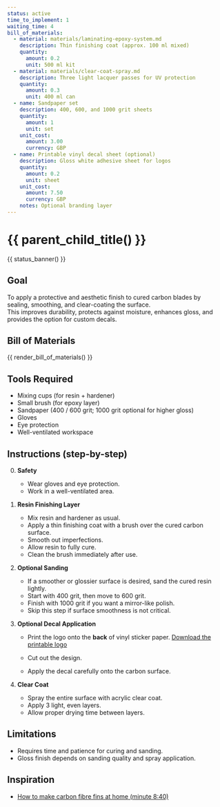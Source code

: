 ```yaml
---
status: active
time_to_implement: 1
waiting_time: 4
bill_of_materials:
  - material: materials/laminating-epoxy-system.md
    description: Thin finishing coat (approx. 100 ml mixed)
    quantity:
      amount: 0.2
      unit: 500 ml kit
  - material: materials/clear-coat-spray.md
    description: Three light lacquer passes for UV protection
    quantity:
      amount: 0.3
      unit: 400 ml can
  - name: Sandpaper set
    description: 400, 600, and 1000 grit sheets
    quantity:
      amount: 1
      unit: set
    unit_cost:
      amount: 3.00
      currency: GBP
  - name: Printable vinyl decal sheet (optional)
    description: Gloss white adhesive sheet for logos
    quantity:
      amount: 0.2
      unit: sheet
    unit_cost:
      amount: 7.50
      currency: GBP
    notes: Optional branding layer
---
```

# {{ parent_child_title() }}
{{ status_banner() }}

## Goal

To apply a protective and aesthetic finish to cured carbon blades by sealing, smoothing, and clear-coating the surface.  
This improves durability, protects against moisture, enhances gloss, and provides the option for custom decals.

## Bill of Materials

{{ render_bill_of_materials() }}

## Tools Required

- Mixing cups (for resin + hardener)
- Small brush (for epoxy layer)
- Sandpaper (400 / 600 grit; 1000 grit optional for higher gloss)
- Gloves
- Eye protection
- Well-ventilated workspace

## Instructions (step-by-step)

0. **Safety**
    - Wear gloves and eye protection.
    - Work in a well-ventilated area.

1. **Resin Finishing Layer**
    - Mix resin and hardener as usual.
    - Apply a thin finishing coat with a brush over the cured carbon surface.
    - Smooth out imperfections.
    - Allow resin to fully cure.
    - Clean the brush immediately after use.

2. **Optional Sanding**
    - If a smoother or glossier surface is desired, sand the cured resin lightly.
    - Start with 400 grit, then move to 600 grit.
    - Finish with 1000 grit if you want a mirror-like polish.
    - Skip this step if surface smoothness is not critical.

3. **Optional Decal Application**
    - Print the logo onto the **back** of vinyl sticker paper. [Download the printable logo](logo_for_fins_on_graph_paper_mirrored.png)

     - Cut out the design.
    - Apply the decal carefully onto the carbon surface.

4. **Clear Coat**
    - Spray the entire surface with acrylic clear coat.
    - Apply 3 light, even layers.
    - Allow proper drying time between layers.

## Limitations

- Requires time and patience for curing and sanding.
- Gloss finish depends on sanding quality and spray application.

## Inspiration

- [How to make carbon fibre fins at home (minute 8:40)](https://youtu.be/mB1JW75E_7k?si=SxF3T3McjTknNW6e&t=501)
